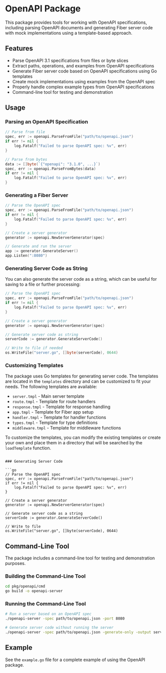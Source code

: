 # OpenAPI Package

This package provides tools for working with OpenAPI specifications, including parsing OpenAPI documents and generating Fiber server code with mock implementations using a template-based approach.

## Features

- Parse OpenAPI 3.1 specifications from files or byte slices
- Extract paths, operations, and examples from OpenAPI specifications
- Generate Fiber server code based on OpenAPI specifications using Go templates
- Create mock implementations using examples from the OpenAPI spec
- Properly handle complex example types from OpenAPI specifications
- Command-line tool for testing and demonstration

## Usage

### Parsing an OpenAPI Specification

```go
// Parse from file
spec, err := openapi.ParseFromFile("path/to/openapi.json")
if err != nil {
    log.Fatalf("Failed to parse OpenAPI spec: %v", err)
}

// Parse from bytes
data := []byte(`{"openapi": "3.1.0", ...}`)
spec, err := openapi.ParseFromBytes(data)
if err != nil {
    log.Fatalf("Failed to parse OpenAPI spec: %v", err)
}
```

### Generating a Fiber Server

```go
// Parse the OpenAPI spec
spec, err := openapi.ParseFromFile("path/to/openapi.json")
if err != nil {
    log.Fatalf("Failed to parse OpenAPI spec: %v", err)
}

// Create a server generator
generator := openapi.NewServerGenerator(spec)

// Generate and run the server
app := generator.GenerateServer()
app.Listen(":8080")
```

### Generating Server Code as String

You can also generate the server code as a string, which can be useful for saving to a file or further processing:

```go
// Parse the OpenAPI spec
spec, err := openapi.ParseFromFile("path/to/openapi.json")
if err != nil {
    log.Fatalf("Failed to parse OpenAPI spec: %v", err)
}

// Create a server generator
generator := openapi.NewServerGenerator(spec)

// Generate server code as string
serverCode := generator.GenerateServerCode()

// Write to file if needed
os.WriteFile("server.go", []byte(serverCode), 0644)
```

### Customizing Templates

The package uses Go templates for generating server code. The templates are located in the `templates` directory and can be customized to fit your needs. The following templates are available:

- `server.tmpl` - Main server template
- `route.tmpl` - Template for route handlers
- `response.tmpl` - Template for response handling
- `app.tmpl` - Template for Fiber app setup
- `handler.tmpl` - Template for handler functions
- `types.tmpl` - Template for type definitions
- `middleware.tmpl` - Template for middleware functions

To customize the templates, you can modify the existing templates or create your own and place them in a directory that will be searched by the `loadTemplate` function.
```

### Generating Server Code

```go
// Parse the OpenAPI spec
spec, err := openapi.ParseFromFile("path/to/openapi.json")
if err != nil {
    log.Fatalf("Failed to parse OpenAPI spec: %v", err)
}

// Create a server generator
generator := openapi.NewServerGenerator(spec)

// Generate server code as a string
serverCode := generator.GenerateServerCode()

// Write to file
os.WriteFile("server.go", []byte(serverCode), 0644)
```

## Command-Line Tool

The package includes a command-line tool for testing and demonstration purposes.

### Building the Command-Line Tool

```bash
cd pkg/openapi/cmd
go build -o openapi-server
```

### Running the Command-Line Tool

```bash
# Run a server based on an OpenAPI spec
./openapi-server -spec path/to/openapi.json -port 8080

# Generate server code without running the server
./openapi-server -spec path/to/openapi.json -generate-only -output server.go
```

## Example

See the `example.go` file for a complete example of using the OpenAPI package.
